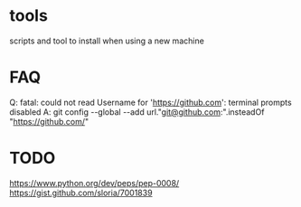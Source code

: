 # tools

scripts and tool to install when using a new machine 

# FAQ 

Q: 
fatal: could not read Username for 'https://github.com': terminal prompts disabled
A:
git config --global --add url."git@github.com:".insteadOf "https://github.com/"

# TODO

https://www.python.org/dev/peps/pep-0008/
https://gist.github.com/sloria/7001839

